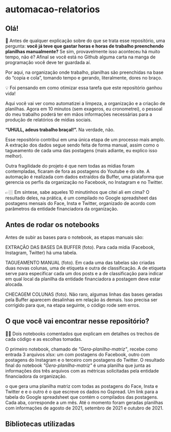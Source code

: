 # automacao-relatorios

## Olá! 

🤔 Antes de qualquer explicação sobre do que se trata esse repositório, uma pergunta: __você já teve que gastar horas e horas de trabalho preenchendo planilhas manualmente?__ 
Se sim, provavelmente isso aconteceu há muito tempo, não é? Afinal se você está no Github alguma carta na manga de programação você deve ter guardada aí.

Por aqui, na organização onde trabalho, planilhas são preenchidas na base do “copia e cola”, tomando tempo e gerando, literalmente, dores no braço.

💡 Foi pensando em como otimizar essa tarefa que este repositório ganhou vida! 

Aqui você vai ver como automatizei a limpeza, a organização e a criação de planilhas. Agora em 10 minutos (sem exageros, eu cronometrei), o pessoal do meu trabalho poderá ter em mãos informações necessárias para a produção de relatórios de mídias sociais. 

__“UHULL, adeus trabalho braçal!”.__ Na verdade, não.

Esse repositório contribui em uma única etapa de um processo mais amplo. A extração dos dados segue sendo feita de forma manual, assim como o tagueamento de cada uma das postagens (mais adiante, eu explico isso melhor). 

Outra fragilidade do projeto é que nem todas as mídias foram contempladas, ficaram de fora as postagens do Youtube e do site. A automação é realizada com dados extraídos da Buffer, uma plataforma que gerencia os perfis da organização no Facebook, no Instagram e no Twitter.

👉🏼 Em síntese, sabe aqueles 10 minutinhos que citei ali em cima? O resultado deles, na prática, é um compilado no Google spreadsheet das postagens mensais do Face, Insta e Twitter, organizado de acordo com parâmetros da entidade financiadora da organização. 

## Antes de rodar os notebooks

Antes de subir as bases para o notebook, as etapas manuais são: 

EXTRAÇÃO DAS BASES DA BUFFER (foto). Para cada mídia (Facebook, Instagram, Twitter) há uma tabela.

TAGUEAMENTO MANUAL (foto). Em cada uma das tabelas são criadas duas novas colunas, uma de etiqueta e outra de classificação. A de etiqueta serve para especificar cada um dos posts e a de classificação para indicar em qual local da planilha da entidade financiadora a postagem deve estar alocada.

CHECAGEM COLUNAS (foto). Não raro, algumas linhas das bases geradas pela Buffer aparecem desalinhas em relação às demais. Isso precisa ser corrigido para que, na etapa seguinte, o código rode sem erros. 


## O que você vai encontrar nesse repositório?

✌🏼 Dois notebooks comentados que explicam em detalhes os trechos de cada código e as escolhas tomadas. 

O primeiro notebook, chamado de *"Gera-planilha-matriz"*, recebe como entrada 3 arquivos xlsx: um com postagens do Facebook, outro com postagens do Instagram e o terceiro com postagens do Twitter. O resultado final do notebook *"Gera-planilha-matriz"* é uma planilha que junta as informações dos três arquivos com as métricas solicitadas pela entidade financiadora da organização. 


o que gera uma planilha matriz com todas as postagens do Face, Insta e Twitter e e o outro é o que escreve os dados no Gspread.
Um link para a tabela do Google spreadsheet que contém o compilados das postagens. Cada aba, corresponde a um mês. Até o momento foram geradas planilhas com informações de agosto de 2021, setembro de 2021 e outubro de 2021. 


## Bibliotecas utilizadas
